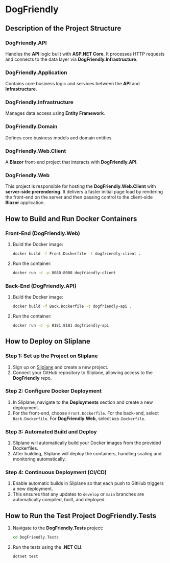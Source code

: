 # DogFriendly

## Description of the Project Structure

### DogFriendly.API
Handles the **API** logic built with **ASP.NET Core**. It processes HTTP requests and connects to the data layer via **DogFriendly.Infrastructure**.

### DogFriendly.Application
Contains core business logic and services between the **API** and **Infrastructure**.

### DogFriendly.Infrastructure
Manages data access using **Entity Framework**.

### DogFriendly.Domain
Defines core business models and domain entities.

### DogFriendly.Web.Client
A **Blazor** front-end project that interacts with **DogFriendly.API**.

### DogFriendly.Web
This project is responsible for hosting the **DogFriendly.Web.Client** with **server-side prerendering**. It delivers a faster initial page load by rendering the front-end on the server and then passing control to the client-side **Blazor** application.

## How to Build and Run Docker Containers

### Front-End (DogFriendly.Web)
1. Build the Docker image:
    ```bash
    docker build -f Front.Dockerfile -t dogfriendly-client .
    ```
2. Run the container:
    ```bash
    docker run -d -p 8080:8080 dogfriendly-client
    ```

### Back-End (DogFriendly.API)
1. Build the Docker image:
    ```bash
    docker build -f Back.Dockerfile -t dogfriendly-api .
    ```
2. Run the container:
    ```bash
    docker run -d -p 8181:8181 dogfriendly-api
    ```

## How to Deploy on Sliplane

### Step 1: Set up the Project on Sliplane
1. Sign up on [Sliplane](https://sliplane.io) and create a new project.
2. Connect your GitHub repository to Sliplane, allowing access to the **DogFriendly** repo.

### Step 2: Configure Docker Deployment
1. In Sliplane, navigate to the **Deployments** section and create a new deployment.
2. For the front-end, choose `Front.Dockerfile`. For the back-end, select `Back.Dockerfile`. For **DogFriendly.Web**, select `Web.Dockerfile`.

### Step 3: Automated Build and Deploy
1. Sliplane will automatically build your Docker images from the provided Dockerfiles.
2. After building, Sliplane will deploy the containers, handling scaling and monitoring automatically.

### Step 4: Continuous Deployment (CI/CD)
1. Enable automatic builds in Sliplane so that each push to GitHub triggers a new deployment.
2. This ensures that any updates to `develop` or `main` branches are automatically compiled, built, and deployed.

## How to Run the Test Project DogFriendly.Tests

1. Navigate to the **DogFriendly.Tests** project:
    ```bash
    cd DogFriendly.Tests
    ```
2. Run the tests using the **.NET CLI**:
    ```bash
    dotnet test
    ```
